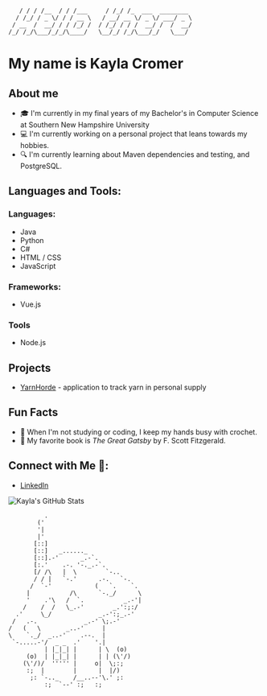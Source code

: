 ```    __  __     ____         __  __                 
   / / / /__  / / /___     / /_/ /_  ___  ________ 
  / /_/ / _ \/ / / __ \   / __/ __ \/ _ \/ ___/ _ \
 / __  /  __/ / / /_/ /  / /_/ / / /  __/ /  /  __/
/_/ /_/\___/_/_/\____/   \__/_/ /_/\___/_/   \___/
```

# My name is Kayla Cromer 

## About me 
- 🎓 I'm currently in my final years of my Bachelor's in Computer Science at Southern New Hampshire University
- 💻 I'm currently working on a personal project that leans towards my hobbies.
- 🔍 I'm currently learning about Maven dependencies and testing, and PostgreSQL.

## Languages and Tools:

### Languages:

- Java
- Python
- C#
- HTML / CSS
- JavaScript

### Frameworks:

- Vue.js

### Tools

- Node.js

## Projects
- [YarnHorde](https://github.com/kayla-cromer/YarnHorde) - application to track yarn in personal supply

## Fun Facts
- 🧶 When I'm not studying or coding, I keep my hands busy with crochet.
- 📖 My favorite book is *The Great Gatsby* by F. Scott Fitzgerald.

## Connect with Me 📲:

- [LinkedIn](https://www.linkedin.com/in/kayla-cromer/)

![Kayla's GitHub Stats](https://github-readme-stats.vercel.app/api?username=kayla-cromer&show_icons=true&theme=radical)
```                                                
          .
        ('
        '|
        |'
       [::]
       [::]   _......_
       [::].-'      _.-`.
       [:.'    .-. '-._.-`.
       [/ /\   |  \        `-..
       / / |   `-.'      .-.   `-.
      /  `-'            (   `.    `.
     |           /\      `-._/      \
     '    .'\   /  `.           _.-'|
    /    /  /   \_.-'        _.':;:/
  .'     \_/             _.-':;_.-'
 /   .-.             _.-' \;.-'
/   (   \       _..-'     |
\    `._/  _..-'    .--.  |
 `-.....-'/  _ _  .'    '.|
          | |_|_| |      | \  (o)
     (o)  | |_|_| |      | | (\'/)
    (\'/)/  ''''' |     o|  \;:;
     :;  |        |      |  |/)
      ;: `-.._    /__..--'\.' ;:
          :;  `--' :;   :;
```

